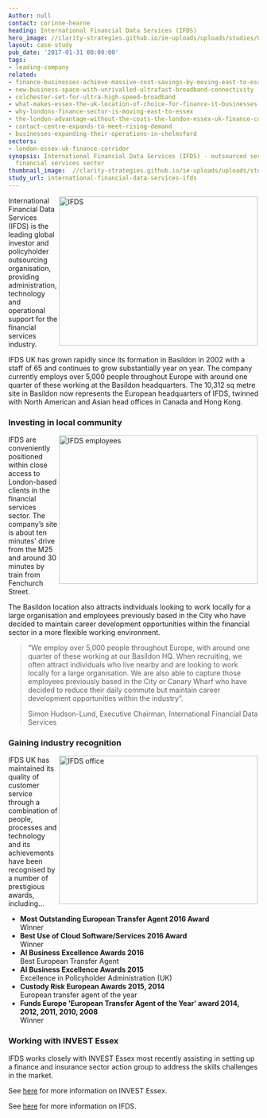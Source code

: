 ```yaml
---
Author: null
contact: corinne-hearne
heading: International Financial Data Services (IFDS)
hero_image: //clarity-strategies.github.io/ie-uploads/uploads/studies/Officeatnite_1980.jpg
layout: case-study
pub_date: '2017-01-31 00:00:00'
tags:
- leading-company
related:
- finance-businesses-achieve-massive-cost-savings-by-moving-east-to-essex
- new-business-space-with-unrivalled-ultrafast-broadband-connectivity
- colchester-set-for-ultra-high-speed-broadband
- what-makes-essex-the-uk-location-of-choice-for-finance-it-businesses-and-data-centres
- why-londons-finance-sector-is-moving-east-to-essex
- the-london-advantage-without-the-costs-the-london-essex-uk-finance-corridor
- contact-centre-expands-to-meet-rising-demand
- businesses-expanding-their-operations-in-chelmsford
sectors:
- london-essex-uk-finance-corridor
synopsis: International Financial Data Services (IFDS) - outsourced services for the
  financial services sector
thumbnail_image:  //clarity-strategies.github.io/ie-uploads/uploads/studies/IMG_0837_555.jpg
study_url: international-financial-data-services-ifds
---
```


<p><img alt='IFDS' src='//clarity-strategies.github.io/ie-uploads/uploads/about/IMG_0837_400.jpg' style='width: 400px; height: 300px; margin-left: 2px; margin-right: 2px; float: right;'/>International Financial Data Services (IFDS) is the leading global investor and policyholder outsourcing organisation, providing administration, technology and operational support for the financial services industry.</p><p>IFDS UK has grown rapidly since its formation in Basildon in 2002 with a staff of 65 and continues to grow substantially year on year. The company currently employs over 5,000 people throughout Europe with around one quarter of these working at the Basildon headquarters. The 10,312 sq metre site in Basildon now represents the European headquarters of IFDS, twinned with North American and Asian head offices in Canada and Hong Kong.</p><h3>Investing in local community</h3><p><img alt='IFDS employees ' src='//clarity-strategies.github.io/ie-uploads/uploads/about/IFDS_Group_shot_1103_400.jpg' style='width: 400px; height: 299px; margin-left: 2px; margin-right: 2px; float: right;'/>IFDS are conveniently positioned within close access to London-based clients in the financial services sector. The company’s site is about ten minutes' drive from the M25 and around 30 minutes by train from Fenchurch Street.</p><p>The Basildon location also attracts individuals looking to work locally for a large organisation and employees previously based in the City who have decided to maintain career development opportunities within the financial sector in a more flexible working environment.</p><blockquote><p>“We employ over 5,000 people throughout Europe, with around one quarter of these working at our Basildon HQ. When recruiting, we often attract individuals who live nearby and are looking to work locally for a large organisation. We are also able to capture those employees previously based in the City or Canary Wharf who have decided to reduce their daily commute but maintain career development opportunities within the industry”.</p><p>Simon Hudson-Lund, Executive Chairman, International Financial Data Services</p></blockquote><h3>Gaining industry recognition</h3><p><img alt='IFDS office' src='//clarity-strategies.github.io/ie-uploads/uploads/about/PJPL4431_lo_res_400.jpg' style='width: 400px; height: 299px; margin-left: 2px; margin-right: 2px; float: right;'/>IFDS UK has maintained its quality of customer service through a combination of people, processes and technology and its achievements have been recognised by a number of prestigious awards, including…</p><ul><li><strong>Most Outstanding European Transfer Agent 2016 Award</strong><br/>Winner</li><li><strong>Best Use of Cloud Software/Services 2016 Award</strong><br/>Winner</li><li><strong>AI Business Excellence Awards 2016</strong><br/>Best European Transfer Agent</li><li><strong>AI Business Excellence Awards 2015</strong><br/>Excellence in Policyholder Administration (UK)</li><li><strong>Custody Risk European Awards 2015, 2014</strong><br/>European transfer agent of the year</li><li><strong>Funds Europe 'European Transfer Agent of the Year’ award 2014, 2012, 2011, 2010, 2008</strong><br/>Winner</li></ul><h3>Working with INVEST Essex</h3><p>IFDS works closely with INVEST Essex most recently assisting in setting up a finance and insurance sector action group to address the skills challenges in the market.</p><p>See <a href='http://investessex.co.uk/' target='_blank'>here</a> for more information on INVEST Essex.</p><p>See <a href='http://www.ifdsgroup.com/europe' target='_blank'>here</a> for more information on IFDS.</p>
